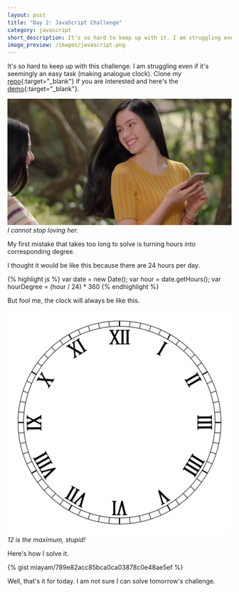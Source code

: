 ```yaml
---
layout: post
title: "Day 2: JavaScript Challenge"
category: javascript
short_description: It's so hard to keep up with it. I am struggling even if it's seemingly an easy task (making analogue clock).
image_preview: /images/javascript.png
---
```


It's so hard to keep up with this challenge. I am struggling even if it's seemingly an easy task (making analogue
clock). Clone my [repo](https://github.com/miayam/js30){:target="_blank"} if you are interested and here's
the [demo](/demo_day2){:target="_blank"}.

<div class="blog-post-image">
  <img src="/images/lala.jpg" alt="Lala Larissa Again">
  <em>I cannot stop loving her.</em>
</div>


My first mistake that takes too long to solve is turning hours into corresponding degree.

I thought it would be like this because there are 24 hours per day.

{% highlight js %}
  var date = new Date();
  var hour = date.getHours();
  var hourDegree = (hour / 24) * 360
{% endhighlight %}

But fool me, the clock will always be like this.

<div class="blog-post-image">
  <img src="/images/clock.png" alt="clock">
  <em>12 is the maximum, stupid!</em>
</div>

Here's how I solve it.

{% gist miayam/789e82acc85bca0ca03878c0e48ae5ef %}

Well, that's it for today. I am not sure I can solve tomorrow's challenge.
